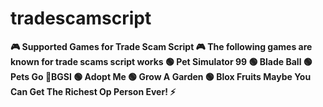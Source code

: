 # tradescamscript
**🎮 Supported Games for Trade Scam Script 🎮  The following games are known for trade scams script works  🟢 Pet Simulator 99 🟢 Blade Ball 🟢 Pets Go 🔴BGSI 🟢 Adopt Me 🟢 Grow A Garden 🟢 Blox Fruits  Maybe You Can Get The Richest Op Person Ever! ⚡️**  
